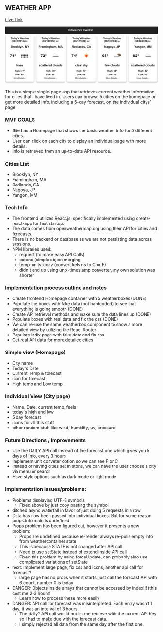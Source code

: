 ## WEATHER APP
[Live Link](http://heinhtetps.info/weather-test/)

![alt text](https://github.com/heinhtetPS/weather-test/blob/master/public/preview.jpg "preview")

This is a simple single-page app that retrieves current weather information for cities that I have lived in. Users can browse 5 cities on the homepage or get more detailed info, including a 5-day forecast, on the individual citys' page.

### MVP GOALS
- Site has a Homepage that shows the basic weather info for 5 different cities.
- User can click on each city to display an individual page with more details.
- Info is retrieved from an up-to-date API resource.

### Cities List
- Brooklyn, NY
- Framingham, MA
- Redlands, CA
- Nagoya, JP
- Yangon, MM

### Tech Info
- The frontend utilizes React.js, specifically implemented using create-react-app for fast startup.
- The data comes from openweathermap.org using their API for cities and forecasts.
- There is no backend or database as we are not persisting data across sessions.
- NPM libraries used:
  - request (to make easy API Calls)
  - extend (simple object merging)
  - temp-units-conv (convert kelvins to C or F)
  - didn't end up using unix-timestamp converter, my own solution was shorter

### Implementation process outline and notes
- Create frontend Homepage container with 5 weatherboxes (DONE)
- Populate the boxes with fake data (not hardcoded) to see that everything is going smooth (DONE)
- Create API retrieval methods and make sure the data lines up (DONE)
- Populate boxes with real data and fix the css (DONE)
- We can re-use the same weatherbox component to show a more detailed view by utilizing the React Router
- Populate indiv page with fake data and fix css
- Get real API data for more detailed cities

### Simple view (Homepage)
- City name
- Today's Date
- Current Temp & forecast
- icon for forecast
- High temp and Low temp

### Individual View (City page)
- Name, Date, current temp, feels
- today's high and low
- 5 day forecast
- icons for all this stuff
- other random stuff like wind, humidity, uv, pressure

### Future Directions / Improvements
- Use the DAILY API call instead of the forecast one which gives you 5 days of info, every 3 hours
- Implement unit conveter option so we can see F or C
- Instead of having cities set in stone, we can have the user choose a city via menu or search
- Have style options such as dark mode or light mode

### Implementation issues/problems:
- Problems displaying UTF-8 symbols
  - Fixed above by just copy pasting the symbol
- ditched async.waterfall in favor of just doing 5 requests in a row
- Data has now been passed into individual boxes. But for some reason props.info.main is undefined
- Props problem has been figured out, however it presents a new problem:
  - Props are undefined because re-render always re-pulls empty info from weathercontainer state
  - This is because STATE is not changed after API call
  - Need to use setState instead of extend inside API call
  - Fixed this problem by using forceUpdate, can probably also use complicated variations of setState
- next: Implement large page, fix css and icons, another api call for forecast?
  - large page has no props when it starts, just call the forecast API with 6 count, number 0 is today
- DANGER: Objects inside arrays that cannot be accessed by index!!! (this cost me 2-3 hours)
  - Learn how to process these more easily
- DANGER: API call for forecast was misinterpreted. Each entry wasn't 1 day, it was an interval of 3 hours.
  - The daily? API call would not let me retrieve with the current API Key so I had to make due with the forecast data.
  - I simply rejected all data from the same day after the first one.
